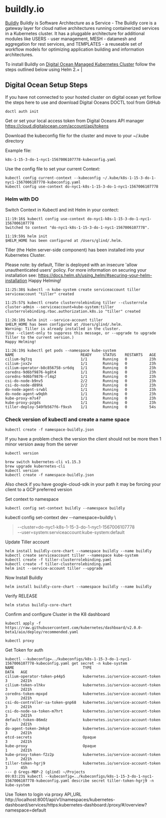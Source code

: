 # buildly.io

[Buildly](https://buildly.io/) Buildly is Software Architecture as a Service - The Buildly core is a gateway layer for cloud native architectures running containerized services in a Kubernetes cluster.  It has a pluggable architecture for additional modules like USERS - user management, MESH - datamesh and aggregation for rest services, and TEMPLATES - a reuseable set of workflow models for optimizing application building and information architectures.

To install Buildly on [Digital Ocean Managed Kubernetes Cluster](https://www.digitalocean.com/products/kubernetes/) follow the steps outlined below using Helm 2.+ |

## Digital Ocean Setup Steps

If you have not connected to your hosted cluster on digital ocean yet forllow the steps here to use and download Digital Oceans DOCTL tool from GitHub

```console
doctl auth init
```

Get or set your local access token from Digital Oceans API manager
https://cloud.digitalocean.com/account/api/tokens

Download the kubeconfig file for the cluster and move to your ~/.kube directory

Example file:
``` console
k8s-1-15-3-do-1-nyc1-1567006107778-kubeconfig.yaml
```

Use the config file to set your current Context:
```console
kubectl config current-context --kubeconfig ~/.kube/k8s-1-15-3-do-1-nyc1-1567006107778-kubeconfig.yaml
kubectl config use-context do-nyc1-k8s-1-15-3-do-1-nyc1-1567006107778
```

### Helm with DO
Switch Context in Kubectl and init Helm in your contect:
```console
11:19:16$ kubectl config use-context do-nyc1-k8s-1-15-3-do-1-nyc1-1567006107778
Switched to context "do-nyc1-k8s-1-15-3-do-1-nyc1-1567006107778".

11:19:59$ helm init
$HELM_HOME has been configured at /Users/glind/.helm.
```

Tiller (the Helm server-side component) has been installed into your Kubernetes Cluster.

Please note: by default, Tiller is deployed with an insecure 'allow unauthenticated users' policy.
For more information on securing your installation see: https://docs.helm.sh/using_helm/#securing-your-helm-installation
Happy Helming!
```console
11:25:38$ kubectl -n kube-system create serviceaccount tiller
serviceaccount "tiller" created

11:25:57$ kubectl create clusterrolebinding tiller --clusterrole cluster-admin --serviceaccount=kube-system:tiller
clusterrolebinding.rbac.authorization.k8s.io "tiller" created

11:26:10$ helm init --service-account tiller
$HELM_HOME has been configured at /Users/glind/.helm.
Warning: Tiller is already installed in the cluster.
(Use --client-only to suppress this message, or --upgrade to upgrade Tiller to the current version.)
Happy Helming!

11:26:19$ kubectl get pods --namespace kube-system
NAME                              READY     STATUS    RESTARTS   AGE
cilium-9g7zq                      1/1       Running   0          23h
cilium-jxx2v                      1/1       Running   0          23h
cilium-operator-b8c856758-sr6dq   1/1       Running   0          23h
coredns-9d6bf9876-kg8t4           1/1       Running   0          23h
coredns-9d6bf9876-rl4q2           1/1       Running   0          23h
csi-do-node-b9nv5                 2/2       Running   0          23h
csi-do-node-d89hk                 2/2       Running   0          23h
do-node-agent-srwbl               1/1       Running   0          23h
do-node-agent-w9qbh               1/1       Running   0          23h
kube-proxy-m7s47                  1/1       Running   0          23h
kube-proxy-pzgds                  1/1       Running   0          23h
tiller-deploy-549fb567f6-f9xsh    1/1       Running   0          54s
```

### Check version of kubectl and create a name space
```console
kubectl create -f namespace-buildly.json
```
If you have a problem check the version the client should not be more then 1 minor version away from the server
```console
kubectl version

brew switch kubernetes-cli v1.15.3
brew upgrade kubernetes-cli
kubectl version
kubectl create -f namespace-buildly.json
```
Also check if you have google-cloud-sdk in your path it may be forcing your client to a GCP preferred version

Set context to namespace
```console
kubectl config set-context buildly --namespace buildly
```

kubectl config set-context dev --namespace=buildly \
>   --cluster=do-nyc1-k8s-1-15-3-do-1-nyc1-1567006107778 \
>   --user=system:serviceaccount:kube-system:default

Update Tiller account
``` console
helm install buildly-core-chart --namespace buildly --name buildly
kubectl create serviceaccount tiller --namespace kube-system
kubectl create -f tiller-clusterrolebinding.yaml
kubectl create -f tiller-clusterrolebinding.yaml
helm init --service-account tiller --upgrade
```
Now Install Buildly
``` console
helm install buildly-core-chart --namespace buildly --name buildly
```

Verify RELEASE
``` console
helm status buildly-core-chart
```

Confirm and configure Cluster in the K8 dashboard
``` console
kubectl apply -f https://raw.githubusercontent.com/kubernetes/dashboard/v2.0.0-beta1/aio/deploy/recommended.yaml

kubectl proxy
```

Get Token for auth
``` console
kubectl --kubeconfig=../kubeconfigs/k8s-1-15-3-do-1-nyc1-1567006107778-kubeconfig.yaml get secret -n kube-system
NAME                               TYPE                                  DATA   AGE
cilium-operator-token-p44p5        kubernetes.io/service-account-token   3      2d21h
cilium-token-xlhkv                 kubernetes.io/service-account-token   3      2d21h
coredns-token-mpxpd                kubernetes.io/service-account-token   3      2d21h
csi-do-controller-sa-token-gnp68   kubernetes.io/service-account-token   3      2d21h
csi-do-node-sa-token-m7hrt         kubernetes.io/service-account-token   3      2d21h
default-token-86mdz                kubernetes.io/service-account-token   3      2d21h
do-agent-token-2mkg4               kubernetes.io/service-account-token   3      2d21h
etcd-secrets                       Opaque                                3      2d21h
kube-proxy                         Opaque                                1      2d21h
kube-proxy-token-f2z2p             kubernetes.io/service-account-token   3      2d21h
tiller-token-hgrj9                 kubernetes.io/service-account-token   3      45h
--- @ Gregs-MBP-2 (glind) ~/Projects
09:03:23$ kubectl --kubeconfig=../kubeconfigs/k8s-1-15-3-do-1-nyc1-1567006107778-kubeconfig.yaml describe secret tiller-token-hgrj9 -n kube-system
```
Use Token to login via proxy API_URL
http://localhost:8001/api/v1/namespaces/kubernetes-dashboard/services/https:kubernetes-dashboard:/proxy/#/overview?namespace=default
